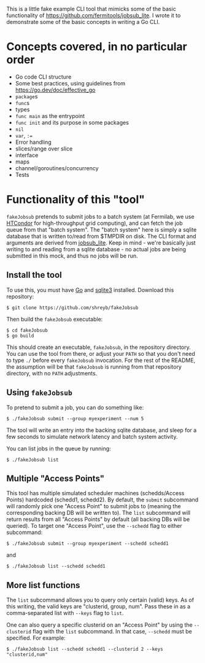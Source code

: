 This is a little fake example CLI tool that mimicks some of the basic functionality of https://github.com/fermitools/jobsub_lite. I wrote it to demonstrate some of the basic concepts in writing a Go CLI.

# Concepts covered, in no particular order

* Go code CLI structure
* Some best practices, using guidelines from https://go.dev/doc/effective_go
* `package`s
* `func`s
* types
* `func main` as the entrypoint
* `func init` and its purpose in some packages
* `nil`
* `var`, `:=`
* Error handling
* slices/range over slice
* interface
* maps
* channel/goroutines/concurrency
* Tests

# Functionality of this "tool"

`fakeJobsub` pretends to submit jobs to a batch system (at Fermilab, we use [HTCondor](https://htcondor.org/) for high-throughput grid computing), and can fetch the job queue from that "batch system".  The "batch system" here is simply a sqlite database that is written to/read from $TMPDIR on disk.  The CLI format and arguments are derived from [jobsub_lite](https://github.com/fermitools/jobsub_lite).  Keep in mind - we're basically just writing to and reading from a sqlite database - no actual jobs are being submitted in this mock, and thus no jobs will be run.

## Install the tool

To use this, you must have [Go](https://go.dev) and [sqlite3](https://www.sqlite.org/) installed.  Download this repository:

```
$ git clone https://github.com/shreyb/fakeJobsub
```

Then build the `fakeJobsub` executable:

```
$ cd fakeJobsub
$ go build 
```

This should create an executable, `fakeJobsub`, in the repository directory.  You can use the tool from there, or adjust your `PATH` so that you don't need to type `./` before every `fakeJobsub` invocation.  For the rest of the README, the assumption will be that `fakeJobsub` is running from that repository directory, with no `PATH` adjustments.


## Using `fakeJobsub`

To pretend to submit a job, you can do something like:

```
$ ./fakeJobsub submit --group myexperiment --num 5
```

The tool will write an entry into the backing sqlite database, and sleep for a few seconds to simulate network latency and batch system activity.  

You can list jobs in the queue by running:

```
$ ./fakeJobsub list
```

## Multiple "Access Points"
This tool has multiple simulated scheduler machines (schedds/Access Points) hardcoded (schedd1, schedd2).  By default, the `submit` subcommand will randomly pick one "Access Point" to submit jobs to (meaning the corresponding backing DB will be written to).  The `list` subcommand will return results from all "Access Points" by default (all backing DBs will be queried).  To target one "Access Point", use the `--schedd` flag to either subcommand:

```
$ ./fakeJobsub submit --group myexperiment --schedd schedd1
```

and

```
$ ./fakeJobsub list --schedd schedd1
```


## More list functions 

The `list` subcommand allows you to query only certain (valid) keys.  As of this writing, the valid keys are "clusterid, group, num".  Pass these in as a comma-separated list with `--keys` flag to `list`.

One can also query a specific clusterid on an "Access Point" by using the `--clusterid` flag with the `list` subcommand.  In that case, `--schedd` must be specified.  For example:

```
$ ./fakeJobsub list --schedd schedd1 --clusterid 2 --keys "clusterid,num"
```
